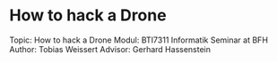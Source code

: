 # How to hack a Drone
Topic: How to hack a Drone
Modul: BTI7311 Informatik Seminar at BFH
Author: Tobias Weissert
Advisor: Gerhard Hassenstein 
